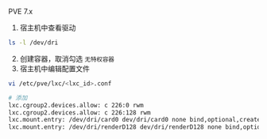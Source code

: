 PVE 7.x

1. 宿主机中查看驱动

```bash
ls -l /dev/dri
```

2. 创建容器，取消勾选 `无特权容器`
3. 宿主机中编辑配置文件

```bash
vi /etc/pve/lxc/<lxc_id>.conf

# 添加
lxc.cgroup2.devices.allow: c 226:0 rwm 
lxc.cgroup2.devices.allow: c 226:128 rwm 
lxc.mount.entry: /dev/dri/card0 dev/dri/card0 none bind,optional,create=file 
lxc.mount.entry: /dev/dri/renderD128 dev/dri/renderD128 none bind,optional,create=file
```